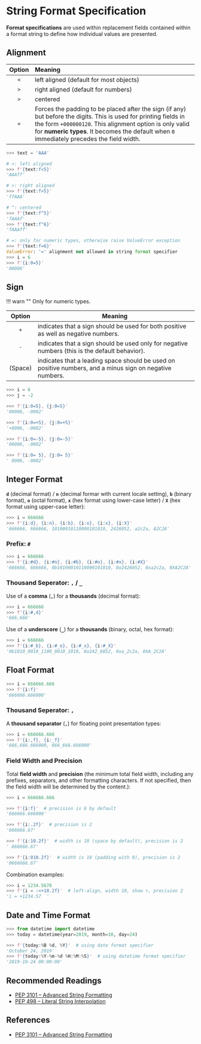 # String Format Specification

**Format specifications** are used within replacement fields contained within a format string to define how individual values are presented.

## Alignment

| Option | Meaning |
| :---: | :--- |
| `<` | left aligned (default for most objects) |
| `>` | right aligned (default for numbers) |
| `>` | centered |
| `=` | Forces the padding to be placed after the sign (if any) but before the digits. This is used for printing fields in the form `+000000120`. This alignment option is only valid for **numeric types**. It becomes the default when `0` immediately precedes the field width. |

```python
>>> text = 'AAA'

# <: lefi aligned
>>> f'{text:f<5}'
'AAAff'

# >: right aligned
>>> f'{text:f>5}'
'ffAAA'

# ^: centered
>>> f'{text:f^5}'
'fAAAf'
>>> f'{text:f^6}'
'fAAAff'

# =: only for numeric types, otherwise raise ValueError exception
>>> f'{text:f=6}'
ValueError: '=' alignment not allowed in string format specifier
>>> i = 6
>>> f'{i:0=5}'
'00006'
```

## Sign

!!! warn ""
    Only for numeric types.

| Option | Meaning |
| :---: | --- |
| `+` | indicates that a sign should be used for both positive as well as negative numbers. |
| `-` | indicates that a sign should be used only for negative numbers (this is the default behavior). |
| (Space) | indicates that a leading space should be used on positive numbers, and a minus sign on negative numbers. |

```python
>>> i = 6
>>> j = -2

>>> f'{i:0=5}, {j:0=5}'
'00006, -0002'

>>> f'{i:0=+5}, {j:0=+5}'
'+0006, -0002'

>>> f'{i:0=-5}, {j:0=-5}'
'00006, -0002'

>>> f'{i:0= 5}, {j:0= 5}'
' 0006, -0002'
```

## Integer Format

**`d`** (decimal format) / **`n`** (decimal formar with current locale setting), **`b`** (binary format), **`o`** (octal format), **`x`** (hex format using lower-case letter) / **`X`** (hex format using upper-case letter):

```python
>>> i = 666666
>>> f'{i:d}, {i:n}, {i:b}, {i:o}, {i:x}, {i:X}'
'666666, 666666, 10100010110000101010, 2426052, a2c2a, A2C2A'
```

### Prefix: `#`

```python
>>> i = 666666
>>> f'{i:#d}, {i:#n}, {i:#b}, {i:#o}, {i:#x}, {i:#X}'
'666666, 666666, 0b10100010110000101010, 0o2426052, 0xa2c2a, 0XA2C2A'
```

### Thousand Seperator: `,` / `_`

Use of a **comma** (**`,`**) for a **thousands** (decimal format):

```python
>>> i = 666666
>>> f'{i:#,d}'
'666,666'
```

Use of a **underscore** (**`_`**) for a **thousands** (binary, octal, hex format):

```python
>>> i = 666666
>>> f'{i:#_b}, {i:#_o}, {i:#_x}, {i:#_X}'
'0b1010_0010_1100_0010_1010, 0o242_6052, 0xa_2c2a, 0XA_2C2A'
```

## Float Format

```python
>>> i = 666666.666
>>> f'{i:f}'
'666666.666000'
```

### Thousand Seperator: `,`

A **thousand separator** (**`,`**) for floating point presentation types:

```python
>>> i = 666666.666
>>> f'{i:,f}, {i:_f}'
'666,666.666000, 666_666.666000'
```

### Field Width and Precision

Total **field width** and **precision** (the minimum total field width, including any prefixes, separators, and other formatting characters. If not specified, then the field width will be determined by the content.):

```python
>>> i = 666666.666

>>> f'{i:f}'  # precision is 6 by default
'666666.666000'

>>> f'{i:.2f}'  # precision is 2
'666666.67'

>>> f'{i:10.2f}'  # width is 10 (space by default), precision is 2
' 666666.67'

>>> f'{i:010.2f}'  # width is 10 (padding with 0), precision is 2
'0666666.67'
```

Combination examples:

```python
>>> i = 1234.5678
>>> f'{i = :<+10.2f}'  # left-align, width 10, show +, precision 2
'i = +1234.57  '
```

## Date and Time Format

```python
>>> from datetime import datetime
>>> today = datetime(year=2019, month=10, day=24)

>>> f'{today:%B %d, %Y}'  # using date format specifier
'October 24, 2019'
>>> f'{today:%Y-%m-%d %H:%M:%S}'  # using datetime format specifier
'2019-10-24 00:00:00'
```

## Recommended Readings

- [PEP 3101 – Advanced String Formatting](https://peps.python.org/pep-3101/)
- [PEP 498 – Literal String Interpolation](https://peps.python.org/pep-0498/)

## References

- [PEP 3101 – Advanced String Formatting](https://peps.python.org/pep-3101/)
